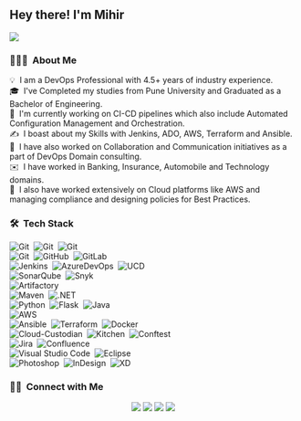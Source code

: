 <h2>Hey there! I'm Mihir</h2>
 <a href="https://raw.githubusercontent.com/mihirvijdeshpande/mihirvijdeshpande/master/Mihir-Deshpande.pdf"><img src="https://img.shields.io/badge/-Resume-blue?style=flat&logo=microsoftword&logoColor=white"/></a>

### 👨🏻‍💻 &nbsp;About Me

💡 &nbsp;I am a DevOps Professional with 4.5+ years of industry experience.\
🎓 &nbsp;I've Completed my studies from Pune University and Graduated as a Bachelor of Engineering.\
🌱 &nbsp;I'm currently working on CI-CD pipelines which also include Automated Configuration Management and Orchestration.\
✍️ &nbsp;I boast about my Skills with Jenkins, ADO, AWS, Terraform and Ansible.\
💬 &nbsp;I have also worked on Collaboration and Communication initiatives as a part of DevOps Domain consulting.\
✉️ &nbsp;I have worked in Banking, Insurance, Automobile and Technology domains.\
📄 &nbsp;I also have worked extensively on Cloud platforms like AWS and managing compliance and designing policies for Best Practices.

### 🛠 &nbsp;Tech Stack
![Git](https://img.shields.io/badge/Skill-DevOps-Blue)&nbsp;
![Git](https://img.shields.io/badge/Skill-Agile-cyan)&nbsp;
![Git](https://img.shields.io/badge/Skill-Consulting-yellow)\
![Git](https://img.shields.io/badge/SCM-Git-orange?logo=git)&nbsp;
![GitHub](https://img.shields.io/badge/SCM-GitHub-black?logo=github)&nbsp;
![GitLab](https://img.shields.io/badge/SCM-GitLab-red?logo=gitlab)\
![Jenkins](https://img.shields.io/badge/CI-Jenkins-blue?logo=jenkins)&nbsp;
![AzureDevOps](https://img.shields.io/badge/CI--CD-AzureDevOps-informational?logo=azuredevops)&nbsp;
![UCD](https://img.shields.io/badge/CD-UCDeploy-black)\
![SonarQube](https://img.shields.io/badge/QA-SonarQube-aqua)&nbsp;
![Snyk](https://img.shields.io/badge/QA-Snyk-purple)\
![Artifactory](https://img.shields.io/badge/Repo-Artifactory-Green?logo=jfrog)\
![Maven](https://img.shields.io/badge/Build-Maven-critical?logo=apachemaven)&nbsp;
![.NET](https://img.shields.io/badge/Build-.NET-blue?logo=dot-net)\
![Python](https://img.shields.io/badge/Lang-Python-yellow?logo=python)&nbsp;
![Flask](https://img.shields.io/badge/Lang-Flask-red?logo=flask)&nbsp;
![Java](https://img.shields.io/badge/Lang-Java-blue?logo=java)\
![AWS](https://img.shields.io/badge/Cloud-AWS-yellow?logo=amazon)\
![Ansible](https://img.shields.io/badge/CM-Ansible-white?logo=ansible)&nbsp;
![Terraform](https://img.shields.io/badge/CM-Terraform-cyan)&nbsp;
![Docker](https://img.shields.io/badge/CM-Docker-blue?logo=docker)\
![Cloud-Custodian](https://img.shields.io/badge/Compliance-Cloud--Custodian-white?logo=jira)&nbsp;
![Kitchen](https://img.shields.io/badge/Compliance-Kitchen-blue?logo=jira)&nbsp;
![Conftest](https://img.shields.io/badge/Compliance-OPA--conftest-black?logo=jira)\
![Jira](https://img.shields.io/badge/Document-Jira-blue?logo=jira)&nbsp;
![Confluence](https://img.shields.io/badge/Document-Confluence-cyan?logo=confluence)\
![Visual Studio Code](https://img.shields.io/badge/IDE-Visual%20Studio%20Code-blue?logo=visual-studio-code&logoColor=007ACC)&nbsp;
![Eclipse](https://img.shields.io/badge/IDE-Eclipse-05122A?logo=eclipse-ide&logoColor=2C2255)\
![Photoshop](https://img.shields.io/badge/Design-Photoshop-blue?style=flat&logo=adobe-photoshop)&nbsp;
![InDesign](https://img.shields.io/badge/Design-InDesign-ff69b4?style=flat&logo=adobe-indesign)&nbsp;
![XD](https://img.shields.io/badge/Design-XD-white?style=flat&logo=adobexd)&nbsp;

<!-- ### ⚙️ &nbsp;GitHub Analytics -->

<!-- <p align="center">
<a href="https://github.com/mihirvijdeshpande">
  <img height="180em" src="https://github-readme-stats-eight-theta.vercel.app/api/top-langs/?username=mihirvijdeshpande&layout=compact&langs_count=8&theme=algolia"/>
</a>
</p>
-->

### 🤝🏻 &nbsp;Connect with Me

<p align="center">
<a href="https://devopsdummies.wordpress.com"><img src="https://img.shields.io/badge/-DevOpsDummies-3423A6?style=flat&logo=Google-Chrome&logoColor=white"/></a>
<a href="https://linkedin.com/in/mihirvdeshpande"><img src="https://img.shields.io/badge/-Mihir%20Deshpande-0077B5?style=flat&logo=Linkedin&logoColor=white"/></a>
<a href="mailto:mihirvijdeshpand@gmail.com"><img src="https://img.shields.io/badge/-mihirvijdeshpande@gmail.om-D14836?style=flat&logo=Gmail&logoColor=white"/></a>
<a href="https://www.instagram.com/mihirvijdeshpande/"><img src="https://img.shields.io/badge/-@mihirvijdeshpande-E4405F?style=flat&logo=Instagram&logoColor=white"/></a>
</p>
